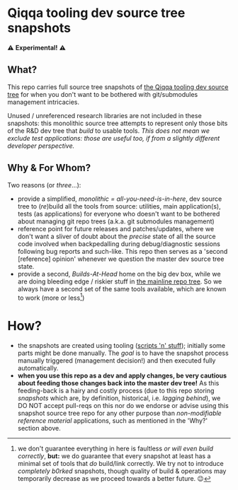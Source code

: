 # Qiqqa tooling dev source tree snapshots

⚠️ **Experimental!** ⚠️

## What?

This repo carries full source tree snapshots of [the Qiqqa tooling dev source tree](https://github.com/GerHobbelt/mupdf) for when you don't want to be bothered with git/submodules management intricacies.

Unused / unreferenced research libraries are not included in these snapshots: this monolithic source tree attempts to represent only those bits of the R&D dev tree that *build* to usable tools. *This does not mean we exclude test applications: those are *useful* too, if from a slightly different developer perspective.*


## Why & For Whom?

Two reasons (or *three*...):

- provide a simplified, *monolithic = all-you-need-is-in-here*, dev source tree to (*re*)build all the tools from source: utilities, main application(s), tests (as applications) for everyone who doesn't want to be bothered about managing git repo trees (a.k.a. git submodules management)
- reference point for future releases and patches/updates, where we don't want a sliver of doubt about the *precise* state of all the source code involved when backpedalling during debug/diagnostic sessions following bug reports and such-like. This repo then serves as a 'second \[reference\] opinion' whenever we question the master dev source tree state.
- provide a second, *Builds-At-Head* home on the big dev box, while we are doing bleeding edge / riskier stuff in [the mainline repo tree](https://github.com/GerHobbelt/mupdf). So we always have a second set of the same tools available, which are known to work (more or less[^1])

[^1]: we don't guarantee everything in here is faultless *or will even build correctly*, **but:** we do guarantee that every snapshot at least has a minimal set of tools that *do* build/link correctly. We try not to introduce *completely b0rked* snapshots, though quality of build & operations may temporarily decrease as we proceed towards a better future. 😉


# How?

- the snapshots are created using tooling ([scripts 'n' stuff](https://github.com/GerHobbelt/qiqqa_tooling_devtree_snapshots/tree/main/utils)); initially some parts might be done manually. The *goal* is to have the snapshot process manually triggered (management decision!) and then executed fully automatically.
- **when you use this repo as a dev and apply changes, be very cautious about feeding those changes back into the master dev tree!** As this feeding-back is a hairy and costly process (due to this repo storing *snapshots* which are, by definition, historical, i.e. *lagging behind*), we DO NOT accept pull-reqs on this nor do we endorse or advise using this snapshot source tree repo for any other purpose than *non-modifiable reference material* applications, such as mentioned in the 'Why?' section above.


